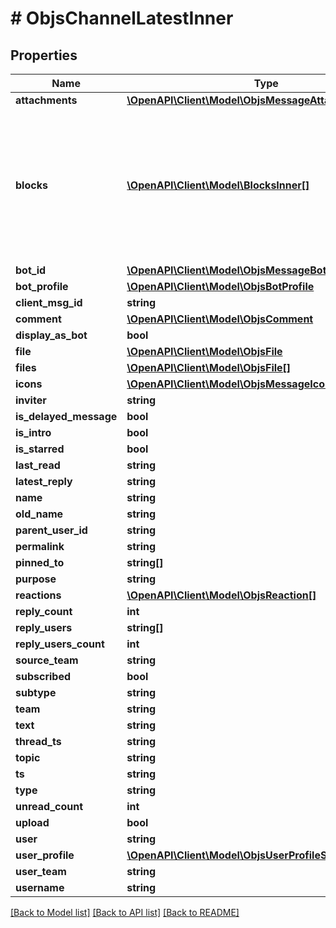 # # ObjsChannelLatestInner

## Properties

Name | Type | Description | Notes
------------ | ------------- | ------------- | -------------
**attachments** | [**\OpenAPI\Client\Model\ObjsMessageAttachmentsInner[]**](ObjsMessageAttachmentsInner.md) |  | [optional]
**blocks** | [**\OpenAPI\Client\Model\BlocksInner[]**](BlocksInner.md) | This is a very loose definition, in the future, we&#39;ll populate this with deeper schema in this definition namespace. | [optional]
**bot_id** | [**\OpenAPI\Client\Model\ObjsMessageBotIdInner[]**](ObjsMessageBotIdInner.md) |  | [optional]
**bot_profile** | [**\OpenAPI\Client\Model\ObjsBotProfile**](ObjsBotProfile.md) |  | [optional]
**client_msg_id** | **string** |  | [optional]
**comment** | [**\OpenAPI\Client\Model\ObjsComment**](ObjsComment.md) |  | [optional]
**display_as_bot** | **bool** |  | [optional]
**file** | [**\OpenAPI\Client\Model\ObjsFile**](ObjsFile.md) |  | [optional]
**files** | [**\OpenAPI\Client\Model\ObjsFile[]**](ObjsFile.md) |  | [optional]
**icons** | [**\OpenAPI\Client\Model\ObjsMessageIcons**](ObjsMessageIcons.md) |  | [optional]
**inviter** | **string** |  | [optional]
**is_delayed_message** | **bool** |  | [optional]
**is_intro** | **bool** |  | [optional]
**is_starred** | **bool** |  | [optional]
**last_read** | **string** |  | [optional]
**latest_reply** | **string** |  | [optional]
**name** | **string** |  | [optional]
**old_name** | **string** |  | [optional]
**parent_user_id** | **string** |  | [optional]
**permalink** | **string** |  | [optional]
**pinned_to** | **string[]** |  | [optional]
**purpose** | **string** |  | [optional]
**reactions** | [**\OpenAPI\Client\Model\ObjsReaction[]**](ObjsReaction.md) |  | [optional]
**reply_count** | **int** |  | [optional]
**reply_users** | **string[]** |  | [optional]
**reply_users_count** | **int** |  | [optional]
**source_team** | **string** |  | [optional]
**subscribed** | **bool** |  | [optional]
**subtype** | **string** |  | [optional]
**team** | **string** |  | [optional]
**text** | **string** |  |
**thread_ts** | **string** |  | [optional]
**topic** | **string** |  | [optional]
**ts** | **string** |  |
**type** | **string** |  |
**unread_count** | **int** |  | [optional]
**upload** | **bool** |  | [optional]
**user** | **string** |  | [optional]
**user_profile** | [**\OpenAPI\Client\Model\ObjsUserProfileShort**](ObjsUserProfileShort.md) |  | [optional]
**user_team** | **string** |  | [optional]
**username** | **string** |  | [optional]

[[Back to Model list]](../../README.md#models) [[Back to API list]](../../README.md#endpoints) [[Back to README]](../../README.md)
